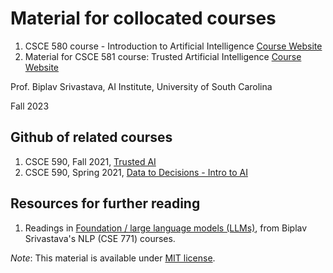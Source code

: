# Material for collocated courses
1. CSCE 580 course - Introduction to Artificial Intelligence [Course Website](https://sites.google.com/site/biplavsrivastava/teaching/ai-csce-580-fall-2023-intro-to-ai)
2. Material for CSCE 581 course: Trusted Artificial Intelligence [Course Website](https://sites.google.com/site/biplavsrivastava/teaching/ai-csce-581-fall-2023-trusted-ai)

Prof. Biplav Srivastava, AI Institute, University of South Carolina

Fall 2023

## Github of related courses
1. CSCE 590, Fall 2021, [Trusted AI](https://github.com/biplav-s/course-tai)
2. CSCE 590, Spring 2021, [Data to Decisions - Intro to AI](https://github.com/biplav-s/course-d2d-ai)


## Resources for further reading 
1. Readings in [Foundation / large language models (LLMs)](https://github.com/biplav-s/course-nl-f22/blob/main/reading-list/Readme.md), from Biplav Srivastava's NLP (CSE 771) courses.  

*Note*: This material is available under [MIT license](https://opensource.org/licenses/MIT).
